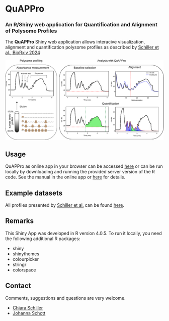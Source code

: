# QuAPPro

### An R/Shiny web application for Quantification and Alignment of Polysome Profiles

The **QuAPPro** Shiny web application allows interacive visualization, alignment and quantification polysome profiles as described by [Schiller et al., BioRxiv 2024](https://www.biorxiv.org/content/10.1101/2024.05.02.592260v1)


![alt text](https://github.com/johannaschott/QuAPPro/blob/main/Figure1.png)



## Usage
QuAPPro as online app in your browser can be accessed [here](https://www.umm.uni-heidelberg.de/biochemie/shiny/) or can be run locally by downloading and running the provided server version of the R code.
See the manual in the online app or [here](https://github.com/johannaschott/QuAPPro/blob/main/QuAPPro_v0-1-0/QuAPPro_v0-1-0_manual.Rmd) for details. 

## Example datasets
All profiles presented by [Schiller et al.](https://www.biorxiv.org/content/10.1101/2024.05.02.592260v1) can be found [here](https://github.com/johannaschott/QuAPPro/tree/main/profile_data).

## Remarks
This Shiny App was developed in R version 4.0.5. To run it locally, you need the following additional R packages:
- shiny
- shinythemes
- colourpicker
- stringr
- colorspace

## Contact

Comments, suggestions and questions are very welcome.
- [Chiara Schiller](mailto:chiara.schiller@uni-heidelberg.de)
- [Johanna Schott](mailto:Johanna.Schott@medma.uni-heidelberg.de)

